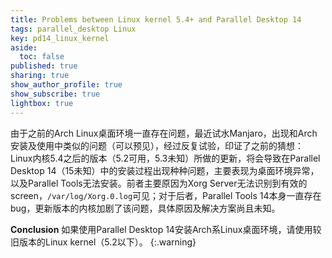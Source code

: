 ```yaml
---
title: Problems between Linux kernel 5.4+ and Parallel Desktop 14
tags: parallel_desktop Linux
key: pd14_linux_kernel
aside:
  toc: false
published: true
sharing: true
show_author_profile: true
show_subscribe: true
lightbox: true
---
```


由于之前的Arch Linux桌面环境一直存在问题，最近试水Manjaro，出现和Arch安装及使用中类似的问题（可以预见），经过反复试验，印证了之前的猜想：Linux内核5.4之后的版本（5.2可用，5.3未知）所做的更新，将会导致在Parallel Desktop 14（15未知）中的安装过程出现种种问题，主要表现为桌面环境异常，以及Parallel Tools无法安装。前者主要原因为Xorg Server无法识别到有效的screen，`/var/log/Xorg.0.log`可见；对于后者，Parallel Tools 14本身一直存在bug，更新版本的内核加剧了该问题，具体原因及解决方案尚且未知。

**Conclusion**
如果使用Parallel Desktop 14安装Arch系Linux桌面环境，请使用较旧版本的Linux kernel（5.2以下）。
{:.warning}
